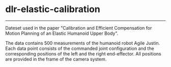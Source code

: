 # dlr-elastic-calibration
---
Dateset used in the paper "Calibration and Efficient Compensation for Motion Planning of an Elastic Humanoid Upper Body".

The data contains 500 measurements of the humanoid robot Agile Justin. 
Each data point consists of the commanded joint configuration and the corresponding positions of the left and the right end-effector. 
All positions are provided in the frame of the camera system.
